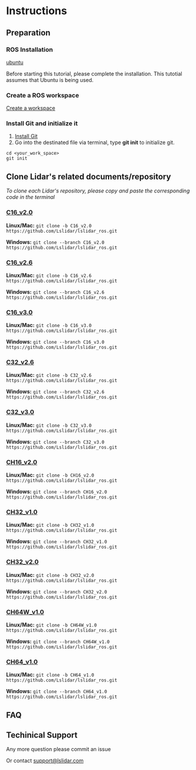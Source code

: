 # Instructions

## Preparation

### ROS Installation

[ubuntu](http://wiki.ros.org/Installation/Ubuntu)

Before starting this tutorial, please complete the installation. This tutotial assumes that Ubuntu is being used.

### Create a ROS workspace

[Create a workspace](http://wiki.ros.org/catkin/Tutorials/create_a_workspace) 

### Install Git and initialize it

1. [Install Git](https://github.com/git-guides/install-git)
2. Go into the destinated file via terminal, type **git init** to initialize git.
```
cd <your_work_space>
git init
```

## Clone Lidar's related documents/repository
*To clone each Lidar's repository, please copy and paste the corresponding code in the terminal*

### [C16_v2.0](https://github.com/Lslidar/lslidar_ros/tree/C16_v2.0)
**Linux/Mac:** `git clone -b C16_v2.0 https://github.com/Lslidar/lslidar_ros.git`

**Windows:** `git clone --branch C16_v2.0 https://github.com/Lslidar/lslidar_ros.git`

### [C16_v2.6](https://github.com/Lslidar/lslidar_ros/tree/C16_v2.6)
**Linux/Mac:** `git clone -b C16_v2.6 https://github.com/Lslidar/lslidar_ros.git`

**Windows:** `git clone --branch C16_v2.6 https://github.com/Lslidar/lslidar_ros.git`

### [C16_v3.0](https://github.com/Lslidar/lslidar_ros/tree/C16_v3.0)
**Linux/Mac:** `git clone -b C16_v3.0 https://github.com/Lslidar/lslidar_ros.git`

**Windows:** `git clone --branch C16_v3.0 https://github.com/Lslidar/lslidar_ros.git`

### [C32_v2.6](https://github.com/Lslidar/lslidar_ros/tree/C32_v2.6)
**Linux/Mac:** `git clone -b C32_v2.6 https://github.com/Lslidar/lslidar_ros.git`

**Windows:** `git clone --branch C32_v2.6 https://github.com/Lslidar/lslidar_ros.git`

### [C32_v3.0](https://github.com/Lslidar/lslidar_ros/tree/C32_v3.0)
**Linux/Mac:** `git clone -b C32_v3.0 https://github.com/Lslidar/lslidar_ros.git`

**Windows:** `git clone --branch C32_v3.0 https://github.com/Lslidar/lslidar_ros.git`

### [CH16_v2.0](https://github.com/Lslidar/lslidar_ros/tree/CH16_v2.0)
**Linux/Mac:** `git clone -b CH16_v2.0 https://github.com/Lslidar/lslidar_ros.git`

**Windows:** `git clone --branch CH16_v2.0 https://github.com/Lslidar/lslidar_ros.git`

### [CH32_v1.0](https://github.com/Lslidar/lslidar_ros/tree/CH32_v1.0)
**Linux/Mac:** `git clone -b CH32_v1.0 https://github.com/Lslidar/lslidar_ros.git`

**Windows:** `git clone --branch CH32_v1.0 https://github.com/Lslidar/lslidar_ros.git`

### [CH32_v2.0](https://github.com/Lslidar/lslidar_ros/tree/CH32_v2.0)
**Linux/Mac:** `git clone -b CH32_v2.0 https://github.com/Lslidar/lslidar_ros.git`

**Windows:** `git clone --branch CH32_v2.0 https://github.com/Lslidar/lslidar_ros.git`

### [CH64W_v1.0](https://github.com/Lslidar/lslidar_ros/tree/CH64W_v1.0)
**Linux/Mac:** `git clone -b CH64W_v1.0 https://github.com/Lslidar/lslidar_ros.git`

**Windows:** `git clone --branch CH64W_v1.0 https://github.com/Lslidar/lslidar_ros.git`

### [CH64_v1.0](https://github.com/Lslidar/lslidar_ros/tree/CH64_v1.0)
**Linux/Mac:** `git clone -b CH64_v1.0 https://github.com/Lslidar/lslidar_ros.git`

**Windows:** `git clone --branch CH64_v1.0 https://github.com/Lslidar/lslidar_ros.git`

FAQ
----

Techinical Support
----
Any more question please commit an issue

Or contact support@lslidar.com
